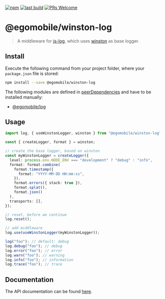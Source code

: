 [![npm](https://img.shields.io/npm/v/@egomobile/winston-log.svg)](https://www.npmjs.com/package/@egomobile/winston-log)
[![last build](https://img.shields.io/github/workflow/status/egomobile/winston-log/Publish)](https://github.com/egomobile/winston-log/actions?query=workflow%3APublish)
[![PRs Welcome](https://img.shields.io/badge/PRs-welcome-brightgreen.svg?style=flat-square)](https://github.com/egomobile/winston-log/pulls)

# @egomobile/winston-log

> A middleware for [js-log](https://github.com/egomobile/js-log), which uses [winston](https://github.com/winstonjs/winston) as base logger.

## Install

Execute the following command from your project folder, where your `package.json` file is stored:

```bash
npm install --save @egomobile/winston-log
```

The following modules are defined in [peerDependencies](https://nodejs.org/uk/blog/npm/peer-dependencies/) and have to be installed manually:

- [@egomobile/log](https://github.com/egomobile/js-log)

## Usage

```typescript
import log, { useWinstonLogger, winston } from "@egomobile/winston-log";

const { createLogger, format } = winston;

// create the base logger, based on winston
const myWinstonLogger = createLogger({
  level: process.env.NODE_ENV === "development" ? "debug" : "info",
  format: format.combine(
    format.timestamp({
      format: "YYYY-MM-DD HH:mm:ss",
    }),
    format.errors({ stack: true }),
    format.splat(),
    format.json()
  ),
  transports: [],
});

// reset, before we continue
log.reset();

// add middleware
log.use(useWinstonLogger(myWinstonLogger));

log("foo"); // default: debug
log.debug("foo"); // debug
log.error("foo"); // error
log.warn("foo"); // warning
log.info("foo"); // information
log.trace("foo"); // trace
```

## Documentation

The API documentation can be found [here](https://egomobile.github.io/winston-log/).
